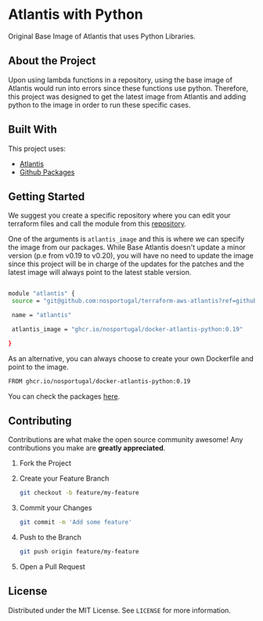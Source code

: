 # Atlantis with Python

Original Base Image of Atlantis that uses Python Libraries.

## About the Project

Upon using lambda functions in a repository, using the base image of Atlantis would run into errors since these functions use python. Therefore, this project was designed to get the latest image from Atlantis and adding python to the image in order to run these specific cases.

## Built With

This project uses:

- [Atlantis](https://github.com/runatlantis/atlantis)
- [Github Packages](https://github.com/features/packages)

## Getting Started

We suggest you create a specific repository where you can edit your terraform files and call the module from this [repository](https://github.com/terraform-aws-modules/terraform-aws-atlantis).

One of the arguments is `atlantis_image` and this is where we can specify the image from our packages. While Base Atlantis doesn't update a minor version (p.e from v0.19 to v0.20), you will have no need to update the image since this project will be in charge of the updates for the patches and the latest image will always point to the latest stable version.

   ```bash

   module "atlantis" {
    source = "git@github.com:nosportugal/terraform-aws-atlantis?ref=github-app-support"

    name = "atlantis"

    atlantis_image = "ghcr.io/nosportugal/docker-atlantis-python:0.19"

   }
   ```

As an alternative, you can always choose to create your own Dockerfile and point to the image.

```bash
FROM ghcr.io/nosportugal/docker-atlantis-python:0.19
```

You can check the packages [here](https://github.com/nosportugal/docker-atlantis-python/pkgs/container/docker-atlantis-python).

## Contributing

Contributions are what make the open source community awesome! Any contributions you make are **greatly appreciated**.

1. Fork the Project

2. Create your Feature Branch

   ```bash
   git checkout -b feature/my-feature
   ```

3. Commit your Changes

   ```bash
   git commit -m 'Add some feature'
   ```

4. Push to the Branch

   ```bash
   git push origin feature/my-feature
   ```

5. Open a Pull Request

## License

Distributed under the MIT License. See `LICENSE` for more information.

